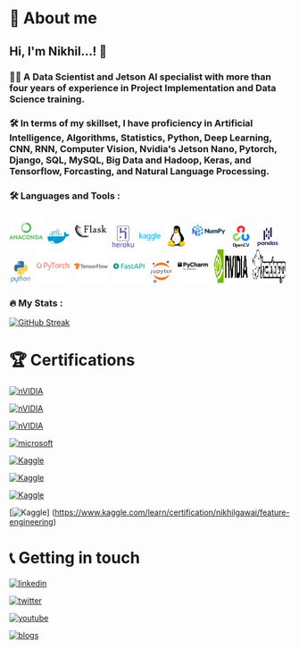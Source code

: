 # 🚀 About me
## Hi, I'm Nikhil...! 👋

### 👩‍💻 A Data Scientist and Jetson AI specialist with more than four years of experience in Project Implementation and Data Science training.

### 🛠 In terms of my skillset, I have proficiency in Artificial Intelligence, Algorithms, Statistics, Python, Deep Learning, CNN, RNN, Computer Vision, Nvidia's Jetson Nano, Pytorch, Django, SQL, MySQL, Big Data and Hadoop, Keras, and Tensorflow, Forcasting, and Natural Language Processing.

### :hammer_and_wrench: Languages and Tools :

<div>
  <img src="https://github.com/devicons/devicon/blob/master/icons/anaconda/anaconda-original-wordmark.svg" title="Anaconda" alt="Anaconda" width="60" height="60"/>&nbsp;
  <img src="https://github.com/devicons/devicon/blob/master/icons/docker/docker-plain.svg" title="Docker" alt="Docker" width="40" height="40"/>&nbsp;
  <img src="https://github.com/devicons/devicon/blob/master/icons/flask/flask-original-wordmark.svg" title="Flask" alt="Flask" width="60" height="60"/>&nbsp;
  <img src="https://github.com/devicons/devicon/blob/master/icons/heroku/heroku-original-wordmark.svg" title="heroku" alt="heroku" width="40" height="40"/>&nbsp;
  <img src="https://github.com/devicons/devicon/blob/master/icons/kaggle/kaggle-original-wordmark.svg" title="kaggle" alt="kaggle" width="40" height="40"/>&nbsp;
  <img src="https://github.com/devicons/devicon/blob/master/icons/linux/linux-original.svg" title="linux" alt="linux" width="40" height="40"/>&nbsp;
  <img src="https://github.com/devicons/devicon/blob/master/icons/numpy/numpy-original-wordmark.svg" title="numpy" alt="numpy" width="60" height="60"/>&nbsp;
  <img src="https://github.com/devicons/devicon/blob/master/icons/opencv/opencv-original-wordmark.svg" title="opencv" alt="opencv" width="40" height="40"/>&nbsp;
  <img src="https://github.com/devicons/devicon/blob/master/icons/pandas/pandas-original-wordmark.svg" title="pandas" alt="pandas" width="40" height="40"/>&nbsp;
  <img src="https://github.com/devicons/devicon/blob/master/icons/python/python-original-wordmark.svg" title="python" alt="python" width="40" height="40"/>&nbsp;
  <img src="https://github.com/devicons/devicon/blob/master/icons/pytorch/pytorch-plain-wordmark.svg" title="pytorch" alt="pytorch" width="60" height="60"/>&nbsp;
  <img src="https://github.com/devicons/devicon/blob/master/icons/tensorflow/tensorflow-original-wordmark.svg" title="tensorflow" alt="tensorflow" width="60" height="60"/>&nbsp;
  <img src="https://github.com/devicons/devicon/blob/master/icons/fastapi/fastapi-original-wordmark.svg" title="fastai" alt="fastai" width="60" height="60"/>&nbsp;
  <img src="https://github.com/devicons/devicon/blob/master/icons/jupyter/jupyter-original-wordmark.svg" title="jupyter" alt="jupyter" width="40" height="40"/>&nbsp;
  <img src="https://github.com/devicons/devicon/blob/master/icons/pycharm/pycharm-original-wordmark.svg" title="pycharm" alt="pycharm" width="60" height="60"/>&nbsp;
  <img src="https://github.com/nikhil0g/nikhil0g/blob/main/nvidia-wordmark.svg" title="nvidia" alt="nvidia" width="60" height="60"/>&nbsp;
  <img src="https://github.com/nikhil0g/nikhil0g/blob/main/hadoop-lockup.svg" title="hadoop" alt="hadoop" width="60" height="60"/>&nbsp;
  
</div>

### :fire: My Stats :

[![GitHub Streak](http://github-readme-streak-stats.herokuapp.com?user=nikhil0g&theme=dark&hide_border=true&background=550892&fire=04F1FF&ring=0CFF00&currStreakLabel=FDFF0C&currStreakNum=00FDFF&sideNums=FDFF0A&sideLabels=17FFEA&dates=FFBE02&stroke=0CEDFF&border=25FF0F)](https://git.io/streak-stats)


# 🏆 Certifications 

[![nVIDIA](https://img.shields.io/badge/nVIDIA-%2376B900.svg?style=for-the-badge&logo=nVIDIA&logoColor=white)](https://www.linkedin.com/posts/nikhil-gawai-793472219_ai-specialist-activity-6899540421437992960-5xI5) 

[![nVIDIA](https://img.shields.io/badge/nVIDIA-%2376B900.svg?style=for-the-badge&logo=nVIDIA&logoColor=white)](https://courses.nvidia.com/certificates/2607f0515dab4364968c7811a5544648)

[![nVIDIA](https://img.shields.io/badge/nVIDIA-%2376B900.svg?style=for-the-badge&logo=nVIDIA&logoColor=white)](https://courses.nvidia.com/certificates/0bf1df926fe24da09d9da2d766fd350b)

[![microsoft](https://img.shields.io/badge/Microsoft-666666?style=for-the-badge&logo=microsoft&logoColor=white)](https://docs.microsoft.com/en-us/learn/achievements/learn.pytorch.pytorch-fundamentals.trophy?username=NikhilGawai-0837)

[![Kaggle](https://img.shields.io/badge/Kaggle-20BEFF?style=for-the-badge&logo=Kaggle&logoColor=white)](https://www.kaggle.com/learn/certification/nikhilgawai/intro-to-machine-learning)

[![Kaggle](https://img.shields.io/badge/Kaggle-20BEFF?style=for-the-badge&logo=Kaggle&logoColor=white)](https://www.kaggle.com/learn/certification/nikhilgawai/computer-vision)

[![Kaggle](https://img.shields.io/badge/Kaggle-20BEFF?style=for-the-badge&logo=Kaggle&logoColor=white)](https://www.kaggle.com/learn/certification/nikhilgawai/python)

[![Kaggle](https://img.shields.io/badge/Kaggle-20BEFF?style=for-the-badge&logo=Kaggle&logoColor=white)]
(https://www.kaggle.com/learn/certification/nikhilgawai/feature-engineering)




# 📞 Getting in touch

[![linkedin](https://img.shields.io/badge/linkedin-0A66C2?style=for-the-badge&logo=linkedin&logoColor=white)](https://www.linkedin.com/in/nikhil-gawai-793472219?lipi=urn%3Ali%3Apage%3Ad_flagship3_profile_view_base_contact_details%3Bf84l7CB9TdGGP1FVfNMYpw%3D%3D)

[![twitter](https://img.shields.io/badge/twitter-1DA1F2?style=for-the-badge&logo=twitter&logoColor=white)](https://twitter.com/NikhilGawai13)

[![youtube](https://img.shields.io/badge/YouTube-FF0000?style=for-the-badge&logo=youtube&logoColor=white)](https://www.youtube.com/channel/UClxqMMGuaq_JNtumatP_kEQ)

[![blogs](https://img.shields.io/badge/Medium-12100E?style=for-the-badge&logo=medium&logoColor=white)](https://medium.com/@nikhilgawai012)





